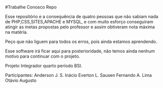 #Trabalhe Conosco Repo

Esse repositório e a consequência de quatro pessoas que não sabiam nada de PHP,CSS,SITES,APACHE e MYSQL, e com muito esforço conseguiram atingir as metas propostas pelo professor e assim obtiveram nota máxima na matéria.

Peço que não liguem para todos os erros, pois ainda estamos aprendendo.

Esse software irá ficar aqui para posterioridade, não temos ainda nenhum motivo para continuar com o projeto.

Projeto Integrador quarto período BSI.

Participantes:
Anderson J. S. Inácio
Everton L. Sausen
Fernando A. Lima
Otávio Augusto
